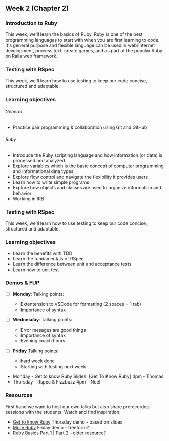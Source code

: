 ## Week 2 (Chapter 2)

### Introduction to Ruby
This week, we'll learn the basics of Ruby. Ruby is one of the best programming languages to start with when you are first 
learning to code. It's general purpose and flexible language can be used in web/Internet development, process text, create games, and as part of the popular Ruby on Rails web framework.

### Testing with RSpec
This week, we'll learn how to use testing to keep our code concise, structured and adaptable. 

### Learning objectives
###### General
* Practice pair programming & collaboration using Git and GitHub

###### Ruby 
* Introduce the Ruby scripting language and how information (or data) is processed and analyzed
* Explore variables which is the basic concept of computer programming and informational data types
* Explore flow control and navigate the flexibility it provides users
* Learn how to write simple programs
* Explore how objects and classes are used to organize information and behavior
* Working in IRB 

### Testing with RSpec
This week, we'll learn how to use testing to keep our code concise, structured and adaptable. 

### Learning objectives
* Learn the benefits with TDD
* Learn the fundamentals of RSpec
* Learn the difference between unit and acceptance tests
* Learn how to unit test 

### Demos & FUP

- [ ] **Monday**: Talking points:

     - Extentension to VSCode for formatting (2 spaces = 1 tab)
     - Importance of syntax
     
- [ ] **Wednesday**: Talking points:

     - Error mesages are good things
     - Importance of syntax
     - Evening coach hours
      
- [ ] **Friday** Talking points:

    - hard week done
    - Starting with testing next week
    
* Monday - Get to know Ruby  Slides: [Get To Know Ruby] 4pm - Thomas 
* Thursday - Rspec & Fizzbuzz 4pm - Noel


### Resources
First hand we want to host our own talks but also share prerecorded sessions with the students. Watch and find inspiration. 

* [Get to know Ruby](https://youtu.be/Zamg38AXfi8) Thursday demo - based on slides
* [More Ruby](https://youtu.be/8zDqM1avpd4) Friday demo - freeform? 
* Ruby Basics [Part 1](https://youtu.be/HGSCWADYuRw) | [Part 2](https://youtu.be/jGnOZIvPiZ8) - older resource?

